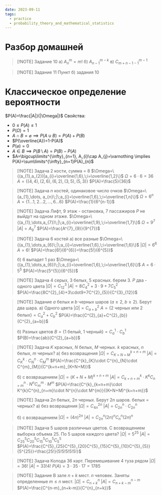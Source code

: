 ```yaml
---
date: 2023-09-11
tags:
  - practice
  - probability_theory_and_mathematical_statistics
---
```

# Разбор домашней

> [!NOTE] Задание 10
> а) $A^{m}_{n}=m!$
> б) $A^{m-k}_{n-1}$
> в) $C^{m-1}_{m+n-1-1}$

> [!NOTE] Задание 11
> Пункт б) задания 10

# Классическое определение вероятности
$P(A)=\frac{|A|}{|\Omega|}$
Свойства:
- $0\leq P(A)\leq1$
- $P(\Omega)=1$
- $A\cap B=\varnothing \implies P(A\cup B)=P(A)+P(B)$
- $P(\overline{A})=1-P(A)$
- $P(\varnothing)=0$
- $A\in B \implies P(B\setminus A)=P(B)-P(A)$
- $A=\bigcup\limits^{\infty}_{n=1}, A_{i}\cap A_{j}=\varnothing \implies P(A)=\sum\limits^{\infty}_{n=1}P(A)_{n}$

> [!NOTE] Задача
> 2 кости, сумма = 8
> $\Omega=\{(a_{1},a_{2})|a_{i}=\overline{1,6},\;i=\overline{1,2}\}$
> $\Omega=6\cdot 6=36$
> $A=\{(4,4),(2,6),(6,2),(3,5),(5,3)\}$
> $P(A)=\frac{5}{36}$
> 

> [!NOTE] Задача
> $n$ костей, одинаковое число очков
> $\Omega=\{a_{1},\dots, a_{n}\;|\;a_{i}=\overline{1,6},\;i=\overline{1,n}\}$
> $\Omega=6^{n}$
> $A=\{1\dots1,\;2\dots2,\dots,6\dots6\}$
> $P(A)=\frac{1}{6^{n-1}}$

> [!NOTE] Задача
> Лифт, 9 этаж - остановка, 7 пассажиров $P$ не выйдут на одном этаже.
> $\Omega=\{(a_{1},\dots,a_{7})\;|\;a_{i}=\overline{1,9},\;i=\overline{1,7}\}$
> $\Omega=9^{7}$
> $|A|=A^{7}_{9}$
> $P(A)=\frac{A^{7}_{9}}{9^{7}}$

> [!NOTE] Задача
> 6 костей
> а) все разные
> $\Omega=\{(a_{1},\dots,a_{6}\;|\;a_{i}=\overline{1,6},\;i=\overline{1,6}\}$
> $|\Omega|=6^{6}$
> $A=6!$
> $P(A)=\frac{6!}{6^{6}}=\frac{5!}{6^{5}}$
> 
> б) 6 выпадет 1 раз
> $\Omega=\{(a_{1},\dots,a_{6})\;|\;a_{i}=\overline{1,6},\;i=\overline{1,6}\}$
> $A=6\cdot5^{5}$
> $P(A)=\frac{5^{5}}{6^{5}}$

> [!NOTE] Задача
> 4 серых, 3 белых, 5 красных. берем 3. $P$ два - одного цвета
> $|\Omega|=C^{3}_{12}$
> $|A|=8C^{2}_{4}+3\cdot9+7C^{2}_{5}$
> $P(A)=\frac{8C^{2}_{4}+3\cdot9+7C^{2}_{5}}{C^{3}_{12}}$

> [!NOTE] Задание
> $a$ белых и $b$ черных шаров ($a\geq2,\;b\geq2$). Берут два шара.
> а) Одного цвета
> $|\Omega|=C^{2}_{a+b}$
> $A=\{2\text{ черных или }2 \text{ белых}\} = C^{2}_{a}+C^{2}_{b}$
> $P(A)=\frac{C^{2}_{a}+C^{2}_{b}}{C^{2}_{a+b}}$
> 
> б) Разных цветов
> $B=\{\text{1 белый, 1 черный}\}=C^{1}_{a}\cdot C^{1}_{b}$
> $P(B)=\frac{ab}{C^{2}_{a+b}}$

> [!NOTE] Задача
> $K$ красных, $N$ белых, $M$ черных.
> $k$ красных, $n$ белых, $m$ черных?
> а) без возвращения
> $|\Omega|=C^{k+n+m}_{K+N+M}$
> $|A|=C^{k}_{K}\cdot C^{n}_{N}\cdot C^{m}_{M}$
> $P(A)=\frac{C^{k}_{K}\cdot C^{n}_{N}\cdot C^{m}_{M}}{C^{k+n+m}_{K+N+M}}$
> 
> б) с возвращением
> $|\Omega|=(K+N+M)^{k+n+m}$
> $|A|=C^{k}_{k+n+m}\cdot K^{k}C^{n}_{n+m}\cdot N^{n}C^{m}_{m}\cdot M^{m}$
> $P(A)=\frac{C^{k}_{k+n+m}\cdot K^{k}C^{n}_{n+m}\cdot N^{n}\cdot M^{m}}{(K+N+M)^{k+n+m}}$
> 

> [!NOTE] Задача
> $2n$ белых, $2n$ черных. Берут $2n$ шаров.
> белых = черных?
> а) без возвращения
> $|\Omega|=C^{2n}_{4n}$
> $|A|=C^{n}_{2n}\cdot C^{n}_{2n}$
> 
> б) с возвращением
> $|\Omega|=(4n)^{2n}$
> $|A|=C^{n}_{2n}(2n)^{n}C^{n}_{n}(2n)^{n}$

> [!NOTE] Задача
> 5 шаров различных цветов. С возвращением выборка объема 25.
> По 5 шаров каждого цвета?
> $|\Omega|=5^{25}$
> $|A|=C^{5}_{25}C^{5}_{20}C^{5}_{15}C^{5}_{10}C^{5}_{5}$
> $P(A)=\frac{C^{5}_{25}C^{5}_{20}C^{5}_{15}C^{5}_{10}C^{5}_{5}}{5^{25}}=\frac{25!}{5!5!5!5!5!}$

> [!NOTE] Задача
> Колода 36 карт. Перемешивание
> 4 туза рядом
> $|\Omega|=36!$
> $|A|=33!4!$
> $P(A)=3\cdot35\cdot17=1785$
> 

> [!NOTE] Задание
> В зале $n+k$ мест. $n$ человек.
> Заняты определенные $m\leq n$ мест.
> $|\Omega|=C^{n}_{n+k}$
> $|A|=C_{n+k-m}^{n-m}$
> $P(A)=\frac{C^{n-m}_{n+k-m}}{C^{n}_{n+k}}$

